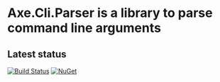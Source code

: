 # Axe.Cli.Parser is a library to parse command line arguments

## Latest status

[![Build Status](https://travis-ci.org/AxeDotNet/Axe.Cli.svg?branch=master)](https://travis-ci.org/AxeDotNet/Axe.Cli)
[![NuGet](https://img.shields.io/nuget/v/Axe.Cli.Parser.svg)](https://www.nuget.org/packages/Axe.Cli.Parser)